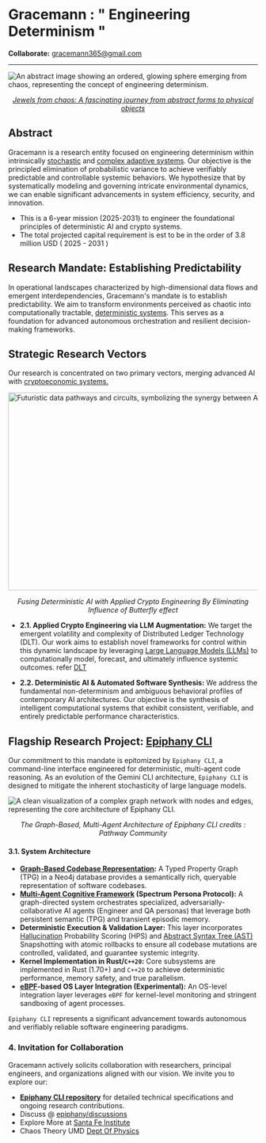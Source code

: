 # Gracemann : " Engineering Determinism "

**Collaborate:** [gracemann365@gmail.com](mailto:gracemann365@gmail.com)

---

![An abstract image showing an ordered, glowing sphere emerging from chaos, representing the concept of engineering determinism.](https://github.com/gracemann365/epiphany-cli/blob/r%26d/docs/okk.gif)
*<p align="center">[Jewels from chaos: A fascinating journey from abstract forms to physical objects](https://www.researchgate.net/publication/367404382_Jewels_from_chaos_A_fascinating_journey_from_abstract_forms_to_physical_objects)</p>*

## Abstract

Gracemann is a research entity focused on engineering determinism within intrinsically [stochastic](https://en.wikipedia.org/wiki/Stochastic) and [complex adaptive systems](https://en.wikipedia.org/wiki/Complex_adaptive_system). Our objective is the principled elimination of probabilistic variance to achieve verifiably predictable and controllable systemic behaviors. We hypothesize that by systematically modeling and governing intricate environmental dynamics, we can enable significant advancements in system efficiency, security, and innovation.

* This is a 6-year mission (2025-2031) to engineer the foundational principles of deterministic AI and crypto systems.
* The total projected capital requirement is est to be in the order of 3.8 million USD ( 2025 - 2031 )

## Research Mandate: Establishing Predictability

In operational landscapes characterized by high-dimensional data flows and emergent interdependencies, Gracemann's mandate is to establish predictability. We aim to transform environments perceived as chaotic into computationally tractable, [deterministic systems](https://en.wikipedia.org/wiki/Deterministic_system). This serves as a foundation for advanced autonomous orchestration and resilient decision-making frameworks.

## Strategic Research Vectors

Our research is concentrated on two primary vectors, merging advanced AI with [cryptoeconomic systems.](https://cryptoeconomicsystems.pubpub.org/)

<img align="center" src="https://upload.wikimedia.org/wikipedia/commons/5/5b/Lorenz_attractor_yb.svg" alt="Futuristic data pathways and circuits, symbolizing the synergy between AI and DLT." width="800" height="400" >

*<p align="center">Fusing Deterministic AI with Applied Crypto Engineering By Eliminating Influence of Butterfly effect </p>*

* **2.1. Applied Crypto Engineering via LLM Augmentation:** We target the emergent volatility and complexity of Distributed Ledger Technology (DLT). Our work aims to establish novel frameworks for control within this dynamic landscape by leveraging [Large Language Models (LLMs)](https://en.wikipedia.org/wiki/Large_language_model) to computationally model, forecast, and ultimately influence systemic outcomes. refer [DLT](https://en.wikipedia.org/wiki/Distributed_ledger) 

* **2.2. Deterministic AI & Automated Software Synthesis:** We address the fundamental non-determinism and ambiguous behavioral profiles of contemporary AI architectures. Our objective is the synthesis of intelligent computational systems that exhibit consistent, verifiable, and entirely predictable performance characteristics.

## Flagship Research Project: [Epiphany CLI](https://github.com/gracemann365/epiphany)

Our commitment to this mandate is epitomized by `Epiphany CLI`, a command-line interface engineered for deterministic, multi-agent code reasoning. As an evolution of the Gemini CLI architecture, `Epiphany CLI` is designed to mitigate the inherent stochasticity of large language models.

![A clean visualization of a complex graph network with nodes and edges, representing the core architecture of Epiphany CLI.](https://pathway.com/assets/content/blog/multi-agent-rag-system/11.png)
*<p align="center">The Graph-Based, Multi-Agent Architecture of Epiphany CLI credits : Pathway Community </p>*

#### 3.1. System Architecture

* **[Graph-Based Codebase Representation](https://neo4j.com/blog/developer/codebase-knowledge-graph/):** A Typed Property Graph (TPG) in a Neo4j database provides a semantically rich, queryable representation of software codebases.
* **[Multi-Agent Cognitive Framework](https://en.wikipedia.org/wiki/Multi-agent_system) (Spectrum Persona Protocol):** A graph-directed system orchestrates specialized, adversarially-collaborative AI agents (Engineer and QA personas) that leverage both persistent semantic (TPG) and transient episodic memory.
* **Deterministic Execution & Validation Layer:** This layer incorporates [Hallucination](https://en.wikipedia.org/wiki/Hallucination_(artificial_intelligence)) Probability Scoring (HPS) and [Abstract Syntax Tree (AST)](https://en.wikipedia.org/wiki/Abstract_syntax_tree) Snapshotting with atomic rollbacks to ensure all codebase mutations are controlled, validated, and guarantee systemic integrity.
* **Kernel Implementation in Rust/`C++20`:** Core subsystems are implemented in Rust (1.70+) and `C++20` to achieve deterministic performance, memory safety, and true parallelism.
* **[eBPF](https://en.wikipedia.org/wiki/EBPF)-based OS Layer Integration (Experimental):** An OS-level integration layer leverages `eBPF` for kernel-level monitoring and stringent sandboxing of agent processes.

`Epiphany CLI` represents a significant advancement towards autonomous and verifiably reliable software engineering paradigms.

### 4. Invitation for Collaboration

Gracemann actively solicits collaboration with researchers, principal engineers, and organizations aligned with our vision. We invite you to explore our:

- **[Epiphany CLI repository](https://github.com/gracemann365/epiphany)** for detailed technical specifications and ongoing research contributions.
- Discuss @ [epiphany/discussions](https://github.com/gracemann365/epiphany/discussions)
- Explore More at [Santa Fe Institute](https://www.santafe.edu/research/overview)
- Chaos Theory UMD [Dept Of Physics](https://www.umdphysics.umd.edu/research/research-areas/nonlinear-dynamics-chaos-and-complex-systems.html) 
  
